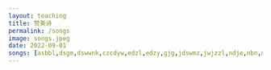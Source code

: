 ```yaml
---
layout: teaching
title: 赞美诗
permalink: /songs
image: songs.jpeg
date: 2022-09-01
songs: [asbbl,dsgm,dswwnk,czcdyw,edzl,edzy,gjg,jdswmz,jwjzzl,ndje,nbn,ntzrttjl,ourgod,qslyx,rhhjbyjp,sdlsrm,slqnlcmwx,smzg,ssdg,tfmsll,wake,wdsmxgn,wmztsdf,xgdyp,yhhbhn,yscwwzx,zcjwgx,znyyywtz,zwxx]
---
```


